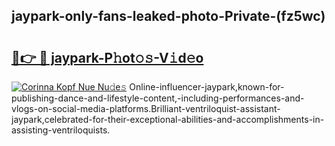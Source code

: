 ## jaypark-only-fans​-leaked-photo​-Private-(fz5wc)


# <h2><a href="https://mediaupload.pro?title=jaypark&ref=git">🔗👉 🔴 jaypark-P𝚑ot𝚘𝚜-V𝚒d𝚎o</a></h2>

[![Corinna Kopf Nue Nu𝚍e𝚜](https://i.imgur.com/0qMVB7G.gif)](https://mediaupload.pro?title=jaypark&ref=git)
Online-influencer-jaypark,known-for-publishing-dance-and-lifestyle-content,-including-performances-and-vlogs-on-social-media-platforms.Brilliant-ventriloquist-assistant-jaypark,celebrated-for-their-exceptional-abilities-and-accomplishments-in-assisting-ventriloquists.  